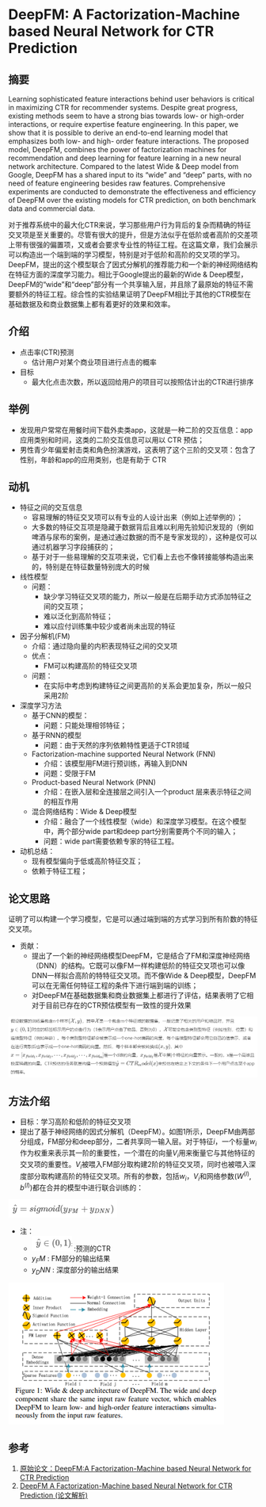 # DeepFM: A Factorization-Machine based Neural Network for CTR Prediction

## 摘要

Learning sophisticated feature interactions behind user behaviors is critical in maximizing CTR for recommender systems. Despite great progress, existing methods seem to have a strong bias towards low- or high-order interactions, or require expertise feature engineering. In this paper, we show that it is possible to derive an end-to-end learning model that emphasizes both low- and high- order feature interactions. The proposed model, DeepFM, combines the power of factorization machines for recommendation and deep learning for feature learning in a new neural network architecture. Compared to the latest Wide & Deep model from Google, DeepFM has a shared input to its “wide” and “deep” parts, with no need of feature engineering besides raw features. Comprehensive experiments are conducted to demonstrate the effectiveness and efficiency of DeepFM over the existing models for CTR prediction, on both benchmark data and commercial data.

对于推荐系统中的最大化CTR来说，学习那些用户行为背后的复杂而精确的特征交叉项是至关重要的。尽管有很大的提升，但是方法似乎在低阶或者高阶的交差项上带有很强的偏置项，又或者会要求专业性的特征工程。在这篇文章，我们会展示可以构造出一个端到端的学习模型，特别是对于低阶和高阶的交叉项的学习。DeepFM，提出的这个模型联合了因式分解机的推荐能力和一个新的神经网络结构在特征方面的深度学习能力。相比于Google提出的最新的Wide & Deep模型，DeepFM的“wide”和“deep”部分有一个共享输入层，并且除了最原始的特征不需要额外的特征工程。综合性的实验结果证明了DeepFM相比于其他的CTR模型在基础数据及和商业数据集上都有着更好的效果和效率。


## 介绍

- 点击率(CTR)预测
  - 估计用户对某个商业项目进行点击的概率
- 目标
  - 最大化点击次数，所以返回给用户的项目可以按照估计出的CTR进行排序

## 举例

- 发现用户常常在用餐时间下载外卖类app，这就是一种二阶的交互信息：app应用类别和时间，这类的二阶交互信息可以用以 CTR 预估；
- 男性青少年偏爱射击类和角色扮演游戏，这表明了这个三阶的交叉项：包含了性别，年龄和app的应用类别，也是有助于 CTR

## 动机

- 特征之间的交互信息
  - 容易理解的特征交叉项可以有专业的人设计出来（例如上述举例的）；
  - 大多数的特征交互项是隐藏于数据背后且难以利用先验知识发现的（例如啤酒与尿布的案例，是通过通过数据的而不是专家发现的），这种是仅可以通过机器学习字段捕获的；
  - 基于对于一些易理解的交互项来说，它们看上去也不像转接能够构造出来的，特别是在特征数量特别庞大的时候
- 线性模型
  - 问题：
    - 缺少学习特征交叉项的能力，所以一般是在后期手动方式添加特征之间的交互项；
    - 难以泛化到高阶特征；
    - 难以应付训练集中较少或者尚未出现的特征
- 因子分解机(FM)
  - 介绍：通过隐向量的内积表现特征之间的交叉项
  - 优点：
    - FM可以构建高阶的特征交叉项
  - 问题：
    - 在实际中考虑到构建特征之间更高阶的关系会更加复杂，所以一般只采用2阶
- 深度学习方法
  - 基于CNN的模型：
    - 问题：只能处理相邻特征；
  - 基于RNN的模型
    - 问题：由于天然的序列依赖特性更适于CTR领域
  - Factorization-machine supported Neural Network (FNN)
    - 介绍：该模型用FM进行预训练，再输入到DNN
    - 问题：受限于FM
  - Product-based Neural Network (PNN)
    - 介绍：在嵌入层和全连接层之间引入一个product 层来表示特征之间的相互作用
  - 混合网络结构：Wide & Deep模型
    - 介绍：融合了一个线性模型（wide）和深度学习模型。在这个模型中，两个部分wide part和deep part分别需要两个不同的输入；
    - 问题：wide part需要依赖专家的特征工程。
- 动机总结：
  - 现有模型偏向于低或高阶特征交互；
  - 依赖于特征工程；

## 论文思路

证明了可以构建一个学习模型，它是可以通过端到端的方式学习到所有阶数的特征交叉项。

- 贡献：
  - 提出了一个新的神经网络模型DeepFM，它是结合了FM和深度神经网络（DNN）的结构。它既可以像FM一样构建低阶的特征交叉项也可以像DNN一样拟合高阶的特特征交叉项。而不像Wide & Deep模型，DeepFM可以在无需任何特征工程的条件下进行端到端的训练；
  - 对DeepFM在基础数据集和商业数据集上都进行了评估，结果表明了它相对于目前已存在的CTR预估模型有一致性的提升效果

![](img/20200717200533.png)

## 方法介绍

- 目标：学习高阶和低阶的特征交叉项
- 提出了基于神经网络的因式分解机（DeepFM）。如图1所示，DeepFM由两部分组成，FM部分和deep部分，二者共享同一输入层。对于特征$i$，一个标量$w_i$作为权重来表示其一阶的重要性，一个潜在的向量$V_i$用来衡量它与其他特征的交叉项的重要性。$V_i$被喂入FM部分取构建2阶的特征交叉项，同时也被喂入深度部分取构建高阶的特征交叉项。所有的参数，包括$w_i$，$V_i$和网络参数$(W^(l),b^(l))$都在合并的模型中进行联合训练的：

![](img/20200717203120.png)

- 注：
  - ![](img/20200717203202.png) :预测的CTR
  - $y_FM$ : FM部分的输出结果
  - $y_DNN$ : 深度部分的输出结果

![](img/20200717204439.png)





## 参考

1. [原始论文：DeepFM:A Factorization-Machine based Neural Network for CTR Prediction](https://arxiv.org/pdf/1703.04247.pdf)
2. [DeepFM A Factorization-Machine based Neural Network for CTR Prediction (论文解析)](https://www.xiemingzhao.com/posts/4bbfbe93.html)
